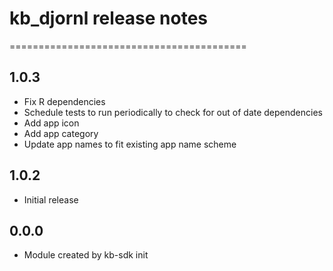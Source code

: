 # kb_djornl release notes
=========================================

1.0.3
-----
* Fix R dependencies
* Schedule tests to run periodically to check for out of date dependencies
* Add app icon
* Add app category
* Update app names to fit existing app name scheme

1.0.2
-----
* Initial release
  
0.0.0
-----
* Module created by kb-sdk init
